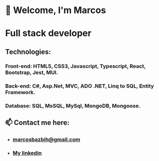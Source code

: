 # 👋 Welcome, I'm Marcos

# Full stack developer

## Technologies: 
### Front-end: HTML5, CSS3, Javascript, Typescript, React, Bootstrap, Jest, MUI.
### Back-end: C#, Asp.Net, MVC, ADO .NET, Linq to SQL, Entity Framework.
### Database: SQL, MsSQL, MySql, MongoDB, Mongoose.

## 📫 Contact me here:

* ### marcosbazbih@gmail.com
* ### [My linkedin](https://www.linkedin.com/in/marcos-bazbih/)

<!--
**Marcos-Bazbih/Marcos-Bazbih** is a ✨ _special_ ✨ repository because its `README.md` (this file) appears on your

Here are some ideas get started:

- 🔭 I’m currently working on ...
- 🌱 I’m currently learning ...
- 👯 I’m looking to collaborate on ...
- 🤔 I’m looking for help with ...
- 💬 Ask me about ...
- 📫 How to reach me: ...
- 😄 Pronouns: ...
- ⚡ Fun fact: ...
-->
